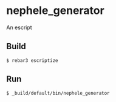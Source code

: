 nephele_generator
=====

An escript

Build
-----

    $ rebar3 escriptize

Run
---

    $ _build/default/bin/nephele_generator
